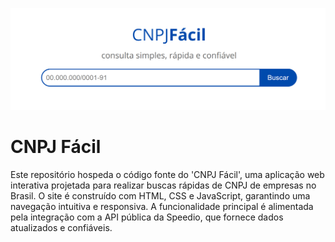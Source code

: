 ![Imagem](https://github.com/antonialucianapires/cnpjfacil/blob/main/images/intro.png)
# CNPJ Fácil
Este repositório hospeda o código fonte do 'CNPJ Fácil', uma aplicação web interativa projetada para realizar buscas rápidas de CNPJ de empresas no Brasil. O site é construído com HTML, CSS e JavaScript, garantindo uma navegação intuitiva e responsiva. A funcionalidade principal é alimentada pela integração com a API pública da Speedio, que fornece dados atualizados e confiáveis.
